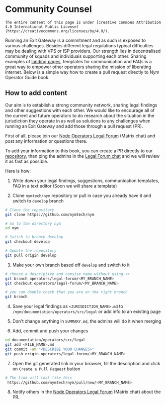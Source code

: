 # Community Counsel

```admonish info
The entire content of this page is under [Creative Commons Attribution 4.0 International Public License](https://creativecommons.org/licenses/by/4.0/).
```

Running an Exit Gateway is a commitment and as such is exposed to various challenges. Besides different legal regulations typical difficulties may be dealing with VPS or ISP providers. Our strength lies in decentralised community of squads and individuals supporting each other. Sharing examples of [landing pages](landing-pages.md), templates for communication and FAQs is a great way to empower other operators sharing the mission of liberating internet. Below is a simple way how to create a pull request directly to Nym Operator Guide book.

## How to add content

Our aim is to establish a strong community network, sharing legal findings and other suggestions with each other. We would like to encourage all of the current and future operators to do research about the situation in the jurisdiction they operate in as well as solutions to any challenges when running an Exit Gateway and add those through a pull request (PR).

First of all, please join our [Node Operators Legal Forum](https://matrix.to/#/!YfoUFsJjsXbWmijbPG:nymtech.chat?via=nymtech.chat&via=matrix.org) (Matrix chat) and post any information or questions there.

To add your information to this book, you can create a PR directly to our [repository](https://github.com/nymtech/nym/tree/develop/documentation/operators/src/legal), than ping the admins in the [Legal Forum chat](https://matrix.to/#/!YfoUFsJjsXbWmijbPG:nymtech.chat?via=nymtech.chat&via=matrix.org) and we will review it as fast as possible. 

Here is how:

1. Write down your legal findings, suggestions, communication templates, FAQ in a text editor (Soon we will share a template)

2. Clone `nymtech/nym` repository or pull in case you already have it and switch to `develop` branch

```sh
# Clone the repository
git clone https://github.com/nymtech/nym

# Go to the directory nym
cd nym

# Switch to branch develop
git checkout develop

# Update the repository
git pull origin develop
```

3. Make your own branch based off `develop` and switch to it

```sh
# choose a descriptive and consise name without using <>
git branch operators/legal-forum/<MY_BRANCH_NAME>
git checkout operators/legal-forum/<MY_BRANCH_NAME>

# you can double check that you are on the right branch
git branch
```

4. Save your legal findings as `<JURISDICTION_NAME>.md` to `/nym/documentation/operators/src/legal` or add info to an existing page

5. Don't change anything in `SUMMARY.md`, the admins will do it when merging

6. Add, commit and push your changes

```sh
cd documentation/operators/src/legal
git add <FILE_NAME>.md
git commit -am "<DESCRIBE YOUR CHANGES>"
git push origin operators/legal-forum/<MY_BRANCH_NAME>
```
7. Open the git generated link in your browser, fill the description and click on `Create a Pull Request` button
```sh
# The link will look like this
 https://github.com/nymtech/nym/pull/new/<MY_BRANCH_NAME>
```
8. Notify others in the [Node Operators Legal Forum](https://matrix.to/#/!YfoUFsJjsXbWmijbPG:nymtech.chat?via=nymtech.chat&via=matrix.org) (Matrix chat) about the PR.


